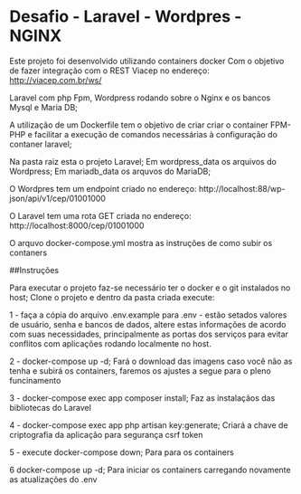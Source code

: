 # Desafio - Laravel - Wordpres - NGINX

Este projeto foi desenvolvido utilizando containers docker
Com o objetivo de fazer integração com o REST Viacep no endereço: http://viacep.com.br/ws/

Laravel com php Fpm, Wordpress rodando sobre o Nginx e os bancos Mysql e Maria DB;

A utilização de um Dockerfile tem o objetivo de criar criar o container FPM-PHP e facilitar a execução de comandos necessárias à configuração do contaner laravel;

Na pasta raiz esta o projeto Laravel;
Em wordpress_data os arquivos do Wordpress;
Em mariadb_data os arquvos do MariaDB;

O Wordpres tem um endpoint criado no endereço: http://localhost:88/wp-json/api/v1/cep/01001000

O Laravel tem uma rota GET criada no endereço:
http://localhost:8000/cep/01001000

O arquvo docker-compose.yml mostra as instruções de como subir os contaners

##Instruções

Para executar o projeto faz-se necessário ter o docker e o git instalados no host;
Clone o projeto e dentro da pasta criada execute:

1 - faça a cópia do arquivo .env.example para .env - estão setados valores de usuário, senha e bancos de dados, altere estas informações de acordo com suas necessidades, principalmente as portas dos serviços para evitar conflitos com aplicações rodando localmente no host.

2 - docker-compose up -d;
Fará o download das imagens caso você não as tenha e subirá os containers, faremos os ajustes a segue para o pleno funcinamento

3 - docker-compose exec app composer install;
Faz as instalaçãos das bibliotecas do Laravel

4 - docker-compose exec app php artisan key:generate;
Criará a chave de criptografia da aplicação para segurança csrf token

5 - execute docker-compose down;
Para para os containers

6 docker-compose up -d;
Para iniciar os containers carregando novamente as atualizações do .env
